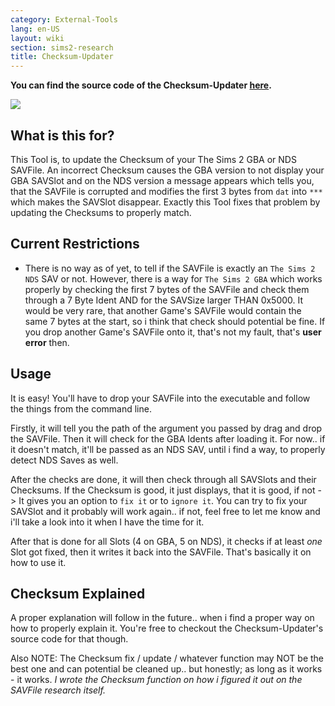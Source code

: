 ```yaml
---
category: External-Tools
lang: en-US
layout: wiki
section: sims2-research
title: Checksum-Updater
---
```


**You can find the source code of the Checksum-Updater [here](https://github.com/Universal-Team/Sim2Editor/blob/External-Tools/Checksum-Updater/).**

![](https://github.com/Universal-Team/Sim2Editor/raw/External-Tools/Checksum-Updater/Screenshot.png)

## What is this for?
This Tool is, to update the Checksum of your The Sims 2 GBA or NDS SAVFile. An incorrect Checksum causes the GBA version to not display your GBA SAVSlot and on the NDS version a message appears which tells you, that the SAVFile is corrupted and modifies the first 3 bytes from `dat` into `***` which makes the SAVSlot disappear. Exactly this Tool fixes that problem by updating the Checksums to properly match.

## Current Restrictions
- There is no way as of yet, to tell if the SAVFile is exactly an `The Sims 2 NDS` SAV or not. However, there is a way for `The Sims 2 GBA` which works properly by checking the first 7 bytes of the SAVFile and check them through a 7 Byte Ident AND for the SAVSize larger THAN 0x5000. It would be very rare, that another Game's SAVFile would contain the same 7 bytes at the start, so i think that check should potential be fine. If you drop another Game's SAVFile onto it, that's not my fault, that's **user error** then.

## Usage
It is easy! You'll have to drop your SAVFile into the executable and follow the things from the command line.

Firstly, it will tell you the path of the argument you passed by drag and drop the SAVFile. Then it will check for the GBA Idents after loading it. For now.. if it doesn't match, it'll be passed as an NDS SAV, until i find a way, to properly detect NDS Saves as well.

After the checks are done, it will then check through all SAVSlots and their Checksums. If the Checksum is good, it just displays, that it is good, if not -> It gives you an option to `fix it` or to `ignore it`. You can try to fix your SAVSlot and it probably will work again.. if not, feel free to let me know and i'll take a look into it when I have the time for it.

After that is done for all Slots (4 on GBA, 5 on NDS), it checks if at least *one* Slot got fixed, then it writes it back into the SAVFile. That's basically it on how to use it.

## Checksum Explained
A proper explanation will follow in the future.. when i find a proper way on how to properly explain it. You're free to checkout the Checksum-Updater's source code for that though.

Also NOTE: The Checksum fix / update / whatever function may NOT be the best one and can potential be cleaned up.. but honestly; as long as it works - it works. _I wrote the Checksum function on how i figured it out on the SAVFile research itself._